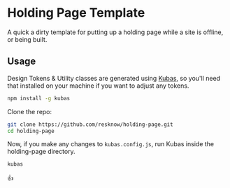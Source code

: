 # Holding Page Template

A quick a dirty template for putting up a holding page while a site is offline, or being built.

## Usage

Design Tokens & Utility classes are generated using [Kubas](https://www.npmjs.com/package/kubas), so you'll need that installed on your machine if you want to adjust any tokens.

```bash
npm install -g kubas
```

Clone the repo:

```bash
git clone https://github.com/resknow/holding-page.git
cd holding-page
```

Now, if you make any changes to `kubas.config.js`, run Kubas inside the holding-page directory.

```bash
kubas
```

👍
